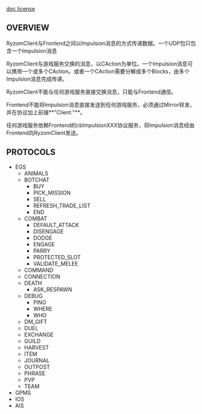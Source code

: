 [doc license](https://github.com/bbqz007/zhelper-ryzom-server/LICENSE)

## OVERVIEW

RyzomClient与Frontend之间以Impulsion消息的方式传递数据。一个UDP包只包含一个Impulsion消息

RyzomClient与游戏服务交换的消息，以CAction为单位。一个Impulsion消息可以携带一个或多个CAction。或者一个CAction需要分解成多个Blocks，由多个Impulsion消息完成传递。

RyzomClient不能与任何游戏服务直接交换消息，只能与Frontend通信。

Frontend不能将Impulsion消息直接发送到任何游戏服务，必须通过Mirror转发，并在协议加上前缀**"Client:"**。

任何游戏服务依赖Frontend的cbImpulsionXXX协议服务，将Impulsion消息经由Frontend向RyzomClient发送。

## PROTOCOLS
* EGS
  - ANIMALS
  - BOTCHAT
    - BUY
    - PICK_MISSION
    - SELL
    - REFRESH_TRADE_LIST
    - END
  - COMBAT
    - DEFAULT_ATTACK
    - DISENGAGE
    - DODGE
    - ENGAGE
    - PARRY
    - PROTECTED_SLOT
    - VALIDATE_MELEE
  - COMMAND
  - CONNECTION
  - DEATH
    - ASK_RESPAWN
  - DEBUG
    - PING
    - WHERE
    - WHO
  - DM_GIFT
  - DUEL
  - EXCHANGE
  - GUILD
  - HARVEST
  - ITEM
  - JOURNAL
  - OUTPOST
  - PHRASE
  - PVP
  - TEAM
* GPMS
* IOS
* AIS
